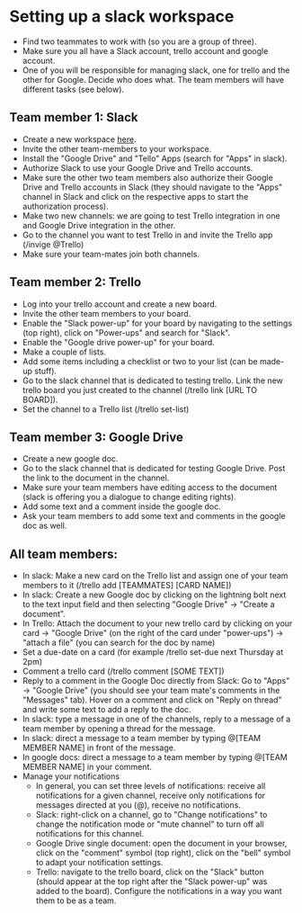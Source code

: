 # Setting up a slack workspace
* Find two teammates to work with (so you are a group of three).
* Make sure you all have a Slack account, trello account and google account.
* One of you will be responsible for managing slack, one for trello and the other for Google. Decide who does what. The team members will have different tasks (see below).

## Team member 1: Slack
* Create a new workspace [here](https://slack.com/get-started#/createnew).
* Invite the other team-members to your workspace.
* Install the "Google Drive" and "Tello" Apps (search for "Apps" in slack).
* Authorize Slack to use your Google Drive and Trello accounts.
* Make sure the other two team members also authorize their Google Drive and Trello accounts in Slack (they should navigate to the "Apps" channel in Slack and click on the respective apps to start the authorization process).
* Make two new channels: we are going to test Trello integration in one and Google Drive integration in the other.
* Go to the channel you want to test Trello in and invite the Trello app (/invige @Trello)
* Make sure your team-mates join both channels.


## Team member 2: Trello
* Log into your trello account and create a new board.
* Invite the other team members to your board.
* Enable the "Slack power-up" for your board by navigating to the settings (top right), click on "Power-ups" and search for "Slack".
* Enable the "Google drive power-up" for your board.
* Make a couple of lists.
* Add some items including a checklist or two to your list (can be made-up stuff).
* Go to the slack channel that is dedicated to testing trello. Link the new trello board you just created to the channel (/trello link [URL TO BOARD]).
* Set the channel to a Trello list (/trello set-list)


## Team member 3: Google Drive
* Create a new google doc. 
* Go to the slack channel that is dedicated for testing Google Drive. Post the link to the document in the channel.
* Make sure your team members have editing access to the document (slack is offering you a dialogue to change editing rights).
* Add some text and a comment inside the google doc.
* Ask your team members to add some text and comments in the google doc as well.


## All team members: 
* In slack: Make a new card on the Trello list and assign one of your team members to it (/trello add [TEAMMATES] [CARD NAME])
* In slack: Create a new Google doc by clicking on the lightning bolt next to the text input field and then selecting "Google Drive" -> "Create a document".
* In Trello: Attach the document to your new trello card by clicking on your card -> "Google Drive" (on the right of the card under "power-ups") -> "attach a file" (you can search for the doc by name)
* Set a due-date on a card (for example /trello set-due next Thursday at 2pm)
* Comment a trello card (/trello comment [SOME TEXT])
* Reply to a comment in the Google Doc directly from Slack: Go to "Apps" -> "Google Drive" (you should see your team mate's comments in the "Messages" tab). Hover on a comment and click on "Reply on thread" and write some text to add a reply to the doc.
* In slack: type a message in one of the channels, reply to a message of a team member by opening a thread for the message.
* In slack: direct a message to a team member by typing @[TEAM MEMBER NAME] in front of the message.
* In google docs: direct a message to a team member by typing @[TEAM MEMBER NAME] in your comment. 
* Manage your notifications
	* In general, you can set three levels of notifications: receive all notifications for a given channel, receive only notifications for messages directed at you (@), receive no notifications.
	* Slack: right-click on a channel, go to "Change notifications" to change the notification mode or "mute channel" to turn off all notifications for this channel.
	* Google Drive single document: open the document in your browser, click on the "comment" symbol (top right), click on the "bell" symbol to adapt your notification settings.
	* Trello: navigate to the trello board, click on the "Slack" button (should appear at the top right after the "Slack power-up" was added to the board). Configure the notifications in a way you want them to be as a team. 
